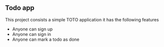 ## Todo app

This project consists a simple TOTO application
it has the following features

- Anyone can sign up
- Anyone can sign in
- Anyone can mark a todo as done
